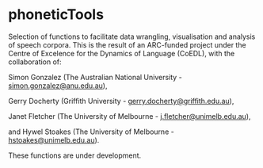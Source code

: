 # phoneticTools

Selection of functions to facilitate data wrangling, visualisation and analysis of speech corpora. This is the result of an ARC-funded project under the Centre of Excelence for the Dynamics of Language (CoEDL), with the collaboration of:

Simon Gonzalez (The Australian National University - simon.gonzalez@anu.edu.au),

Gerry Docherty (Griffith University - gerry.docherty@griffith.edu.au),

Janet Fletcher (The University of Melbourne - j.fletcher@unimelb.edu.au),

and Hywel Stoakes (The University of Melbourne - hstoakes@unimelb.edu.au).

These functions are under development.
